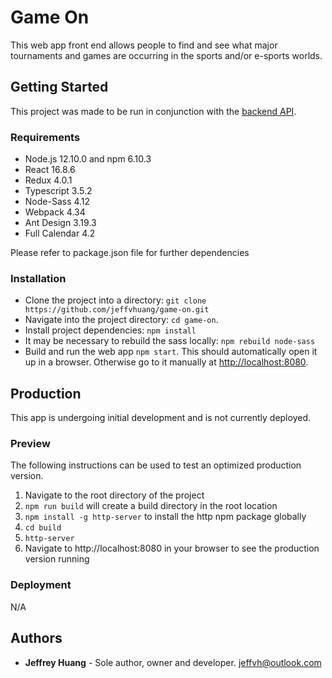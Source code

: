 # Game On

This web app front end allows people to find and see what major tournaments and games are occurring in the sports and/or e-sports worlds.

## Getting Started

This project was made to be run in conjunction with the [backend API](https://github.com/jeffvhuang/game-on-api.git).

### Requirements

- Node.js 12.10.0 and npm 6.10.3
- React 16.8.6
- Redux 4.0.1
- Typescript 3.5.2
- Node-Sass 4.12
- Webpack 4.34
- Ant Design 3.19.3
- Full Calendar 4.2

Please refer to package.json file for further dependencies

### Installation

- Clone the project into a directory: `git clone https://github.com/jeffvhuang/game-on.git`
- Navigate into the project directory: `cd game-on`.
- Install project dependencies: `npm install`
- It may be necessary to rebuild the sass locally: `npm rebuild node-sass`
- Build and run the web app `npm start`. This should automatically open it up in a browser. Otherwise go to it manually at [http://localhost:8080](http://localhost:8080).

## Production

This app is undergoing initial development and is not currently deployed.

### Preview

The following instructions can be used to test an optimized production version.

1. Navigate to the root directory of the project
2. `npm run build` will create a build directory in the root location
3. `npm install -g http-server` to install the http npm package globally
4. `cd build`
5. `http-server`
6. Navigate to http://localhost:8080 in your browser to see the production version running

### Deployment

N/A

## Authors

- **Jeffrey Huang** - Sole author, owner and developer. jeffvh@outlook.com
